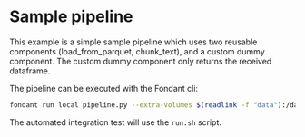 # Sample pipeline

This example is a simple sample pipeline which uses two reusable components
(load_from_parquet, chunk_text), and a custom dummy component. The custom dummy component only
returns the received dataframe. 

The pipeline can be executed with the Fondant cli:

```bash
fondant run local pipeline.py --extra-volumes $(readlink -f "data"):/data
```

The automated integration test will use the `run.sh` script. 